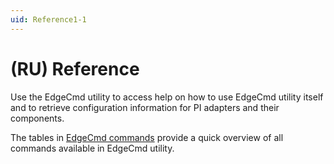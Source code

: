```yaml
---
uid: Reference1-1
---
```


# (RU) Reference

Use the EdgeCmd utility to access help on how to use EdgeCmd utility itself and to retrieve configuration information for PI adapters and their components.

The tables in [EdgeCmd commands](xref:EdgeCmdCommands1-1) provide a quick overview of all commands  available in EdgeCmd utility.
